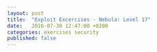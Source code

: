 ```yaml
---
layout: post
title:  "Exploit Excercises - Nebula: Level 17"
date:   2016-07-30 12:47:00 +0200
categories: exercises security
published: false
---
```



